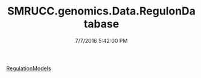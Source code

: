 ﻿---
title: SMRUCC.genomics.Data.RegulonDatabase
date: 7/7/2016 5:42:00 PM
---

[RegulationModels](T-SMRUCC.genomics.Data.RegulonDatabase.RegulationModels.html)
